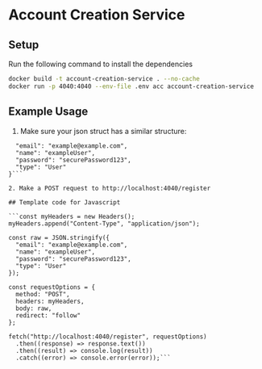 # Account Creation Service

## Setup

Run the following command to install the dependencies

```bash
docker build -t account-creation-service . --no-cache
docker run -p 4040:4040 --env-file .env acc account-creation-service
```

## Example Usage

1. Make sure your json struct has a similar structure:

```{
  "email": "example@example.com",
  "name": "exampleUser",
  "password": "securePassword123",
  "type": "User"
}```

2. Make a POST request to http://localhost:4040/register

## Template code for Javascript

```const myHeaders = new Headers();
myHeaders.append("Content-Type", "application/json");

const raw = JSON.stringify({
  "email": "example@example.com",
  "name": "exampleUser",
  "password": "securePassword123",
  "type": "User"
});

const requestOptions = {
  method: "POST",
  headers: myHeaders,
  body: raw,
  redirect: "follow"
};

fetch("http://localhost:4040/register", requestOptions)
  .then((response) => response.text())
  .then((result) => console.log(result))
  .catch((error) => console.error(error));```
```
